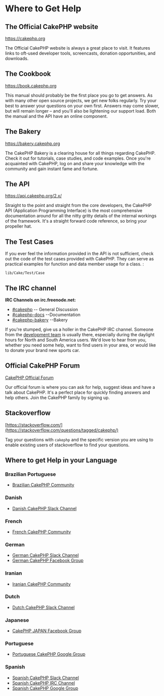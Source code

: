 # Where to Get Help

## The Official CakePHP website

<https://cakephp.org>

The Official CakePHP website is always a great place to visit. It features links
to oft-used developer tools, screencasts, donation opportunities, and downloads.

## The Cookbook

<https://book.cakephp.org>

This manual should probably be the first place you go to get answers. As with
many other open source projects, we get new folks regularly. Try your best to
answer your questions on your own first. Answers may come slower, but will
remain longer – and you'll also be lightening our support load. Both the manual
and the API have an online component.

## The Bakery

<https://bakery.cakephp.org>

The CakePHP Bakery is a clearing house for all things regarding CakePHP.
Check it out for tutorials, case studies, and code examples. Once you're
acquainted with CakePHP, log on and share your knowledge with the community and
gain instant fame and fortune.

## The API

<https://api.cakephp.org/2.x/>

Straight to the point and straight from the core developers, the CakePHP API
(Application Programming Interface) is the most comprehensive documentation
around for all the nitty gritty details of the internal workings of the
framework. It's a straight forward code reference, so bring your propeller hat.

## The Test Cases

If you ever feel the information provided in the API is not sufficient, check
out the code of the test cases provided with CakePHP. They can serve as
practical examples for function and data member usage for a class. :

    lib/Cake/Test/Case

## The IRC channel

**IRC Channels on irc.freenode.net:**

- [\#cakephp](irc://irc.freenode.net/cakephp) -- General
  Discussion
- [\#cakephp-docs](irc://irc.freenode.net/cakephp-docs) --Documentation
- [\#cakephp-bakery](irc://irc.freenode.net/cakephp-bakery) --Bakery

If you're stumped, give us a holler in the CakePHP IRC channel.
Someone from the [development team](https://github.com/cakephp?tab=members)
is usually there, especially during the daylight hours for North and South
America users. We'd love to hear from you, whether you need some help, want to
find users in your area, or would like to donate your brand new sports car.

<a id="cakephp-official-communities"></a>

## Official CakePHP Forum

[CakePHP Official Forum](https://discourse.cakephp.org)

Our official forum is where you can ask for help, suggest ideas and have a talk
about CakePHP. It's a perfect place for quickly finding answers and help others.
Join the CakePHP family by signing up.

## Stackoverflow

[https://stackoverflow.com/](https://stackoverflow.com/questions/tagged/cakephp/)

Tag your questions with `cakephp` and the specific version you are using to
enable existing users of stackoverflow to find your questions.

## Where to get Help in your Language

### Brazilian Portuguese

- [Brazilian CakePHP Community](https://cakephp-br.org)

### Danish

- [Danish CakePHP Slack Channel](https://cakesf.slack.com/messages/denmark/)

### French

- [French CakePHP Community](https://cakephp-fr.org)

### German

- [German CakePHP Slack Channel](https://cakesf.slack.com/messages/german/)
- [German CakePHP Facebook Group](https://www.facebook.com/groups/146324018754907/)

### Iranian

- [Iranian CakePHP Community](https://cakephp.ir)

### Dutch

- [Dutch CakePHP Slack Channel](https://cakesf.slack.com/messages/netherlands/)

### Japanese

- [CakePHP JAPAN Facebook Group](https://www.facebook.com/groups/304490963004377/)

### Portuguese

- [Portuguese CakePHP Google Group](https://groups.google.com/group/cakephp-pt)

### Spanish

- [Spanish CakePHP Slack Channel](https://cakesf.slack.com/messages/spanish/)
- [Spanish CakePHP IRC Channel](irc://irc.freenode.net/cakephp-es)
- [Spanish CakePHP Google Group](https://groups.google.com/group/cakephp-esp)
